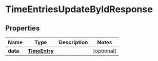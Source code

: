 

# TimeEntriesUpdateByIdResponse


## Properties

| Name | Type | Description | Notes |
|------------ | ------------- | ------------- | -------------|
|**data** | [**TimeEntry**](TimeEntry.md) |  |  [optional] |



